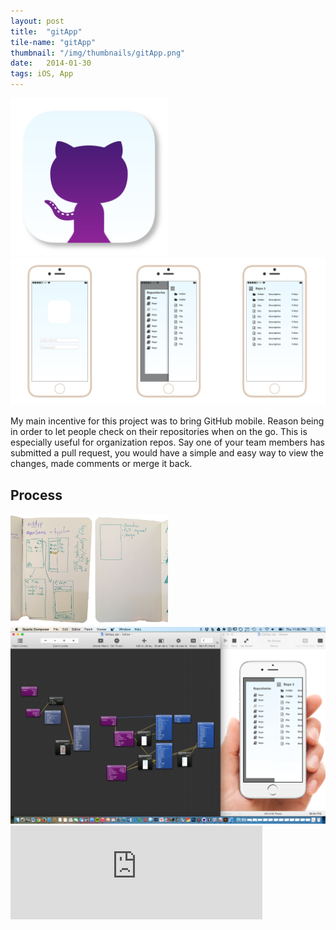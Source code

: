```yaml
---
layout: post
title:  "gitApp"
tile-name: "gitApp"
thumbnail: "/img/thumbnails/gitApp.png"
date:   2014-01-30
tags: iOS, App
---
```


<div class="image-container">
<img src="../img/gitApp/gitAppIcon.png" alt="Icon" class="image-center" style="width:50%" />
<img src="../img/gitApp/gitAppInterfaces.png" alt="Interfaces" /></div>

My main incentive for this project was to bring GitHub mobile. Reason being in order to let people check on their repositories when on the go. This is especially useful for organization repos. Say one of your team members has submitted a pull request, you would have a simple and easy way to view the changes, made comments or merge it back.

## Process

<div class="image-container"><img src="../img/gitApp/gitAppSketches.png" alt="Sketches" class="image-center" style="width:50%" /></div>

<div class="image-container"><img src="../img/gitApp/gitAppOrigami.png" alt="Origami" /></div>

<iframe class="image-center" width="80%" src="https://www.youtube.com/embed/9pox7w3nB_s?rel=0" frameborder="0" allowfullscreen></iframe>